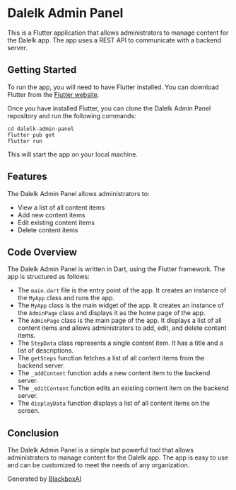  # Dalelk Admin Panel

This is a Flutter application that allows administrators to manage content for the Dalelk app. The app uses a REST API to communicate with a backend server.

## Getting Started

To run the app, you will need to have Flutter installed. You can download Flutter from the [Flutter website](https://flutter.dev/).

Once you have installed Flutter, you can clone the Dalelk Admin Panel repository and run the following commands:

```
cd dalelk-admin-panel
flutter pub get
flutter run
```

This will start the app on your local machine.

## Features

The Dalelk Admin Panel allows administrators to:

* View a list of all content items
* Add new content items
* Edit existing content items
* Delete content items

## Code Overview

The Dalelk Admin Panel is written in Dart, using the Flutter framework. The app is structured as follows:

* The `main.dart` file is the entry point of the app. It creates an instance of the `MyApp` class and runs the app.
* The `MyApp` class is the main widget of the app. It creates an instance of the `AdminPage` class and displays it as the home page of the app.
* The `AdminPage` class is the main page of the app. It displays a list of all content items and allows administrators to add, edit, and delete content items.
* The `StepData` class represents a single content item. It has a title and a list of descriptions.
* The `getSteps` function fetches a list of all content items from the backend server.
* The `_addContent` function adds a new content item to the backend server.
* The `_editContent` function edits an existing content item on the backend server.
* The `displayData` function displays a list of all content items on the screen.

## Conclusion

The Dalelk Admin Panel is a simple but powerful tool that allows administrators to manage content for the Dalelk app. The app is easy to use and can be customized to meet the needs of any organization.

Generated by [BlackboxAI](https://www.blackbox.ai)